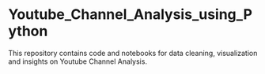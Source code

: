# Youtube_Channel_Analysis_using_Python
This repository contains code and notebooks for data cleaning, visualization and insights on Youtube Channel Analysis.

